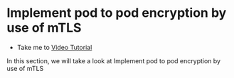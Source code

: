 # Implement pod to pod encryption by use of mTLS
  - Take me to [Video Tutorial](https://kodekloud.com/courses/1378608/lectures/31704732)

In this section, we will take a look at Implement pod to pod encryption by use of mTLS
  